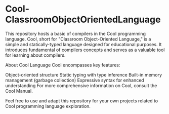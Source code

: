 # Cool-ClassroomObjectOrientedLanguage


This repository hosts a basic of compilers in the Cool programming language. Cool, short for "Classroom Object-Oriented Language," is a simple and statically-typed language designed for educational purposes. 
It introduces fundamental of compilers concepts and serves as a valuable tool for learning about compilers.

About Cool Language
Cool encompasses key features:

Object-oriented structure
Static typing with type inference
Built-in memory management (garbage collection)
Expressive syntax for enhanced understanding
For more comprehensive information on Cool, consult the Cool Manual.

Feel free to use and adapt this repository for your own projects related to Cool programming language exploration.
